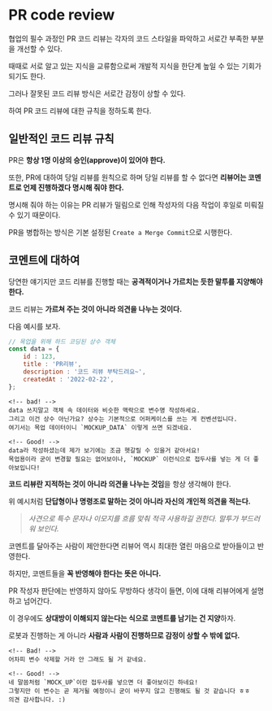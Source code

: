 # PR code review

협업의 필수 과정인 PR 코드 리뷰는 각자의 코드 스타일을 파악하고 서로간 부족한 부분을 개선할 수 있다.

때때로 서로 알고 있는 지식을 교류함으로써 개발적 지식을 한단계 높일 수 있는 기회가 되기도 한다.

그러나 잘못된 코드 리뷰 방식은 서로간 감정이 상할 수 있다.

하여 PR 코드 리뷰에 대한 규칙을 정하도록 한다.

## 일반적인 코드 리뷰 규칙

PR은 **항상 1명 이상의 승인(approve)이 있어야 한다.**

또한, PR에 대하여 당일 리뷰를 원칙으로 하며 당일 리뷰를 할 수 없다면 **리뷰어는 코멘트로 언제 진행하겠다 명시해 줘야 한다.**

명시해 줘야 하는 이유는 PR 리뷰가 밀림으로 인해 작성자의 다음 작업이 후일로 미뤄질 수 있기 때문이다.

PR을 병합하는 방식은 기본 설정된 `Create a Merge Commit`으로 시행한다.

## 코멘트에 대하여

당연한 얘기지만 코드 리뷰를 진행할 때는 **공격적이거나 가르치는 듯한 말투를 지양해야 한다.**

코드 리뷰는 **가르쳐 주는 것이 아니라 의견을 나누는 것이다.**

다음 예시를 보자.

```js
// 목업을 위해 하드 코딩된 상수 객체
const data = {
	id : 123,
	title : 'PR리뷰',
	description : '코드 리뷰 부탁드려요~',
	createdAt : '2022-02-22',
};
```

```
<!-- bad! -->
data 쓰지말고 객체 속 데이터와 비슷한 맥락으로 변수명 작성하세요.
그리고 이건 상수 아닌가요? 상수는 기본적으로 어퍼케이스를 쓰는 게 컨벤션입니다.
여기서는 목업 데이터이니 `MOCKUP_DATA` 이렇게 쓰면 되겠네요.

<!-- Good! -->
data라 작성하셨는데 제가 보기에는 조금 헷갈릴 수 있을거 같아서요!
목업용이라 굳이 변경할 필요는 없어보이나, `MOCKUP` 이런식으로 접두사를 넣는 게 더 좋아보입니다!
```

**코드 리뷰란 지적하는 것이 아니라 의견을 나누는 것임**을 항상 생각해야 한다.

위 예시처럼 **단답형이나 명령조로 말하는 것이 아니라 자신의 개인적 의견을 적는다.**

> _사견으로 특수 문자나 이모지를 흐름 맞춰 적극 사용하길 권한다. 말투가 부드러워 보인다._

코멘트를 달아주는 사람이 제안한다면 리뷰어 역시 최대한 열린 마음으로 받아들이고 반영한다.

하지만, 코멘트들을 **꼭 반영해야 한다는 뜻은 아니다.**

PR 작성자 판단에는 반영하지 않아도 무방하다 생각이 들면, 이에 대해 리뷰어에게 설명하고 넘어간다.

이 경우에도 **상대방이 이해되지 않는다는 식으로 코멘트를 남기는 건 지양**하자.

로봇과 진행하는 게 아니라 **사람과 사람이 진행하므로 감정이 상할 수 밖에 없다.**

```
<!-- Bad! -->
어차피 변수 삭제할 거라 안 그래도 될 거 같네요.

<!-- Good! -->
네 말씀처럼 `MOCK_UP`이란 접두사를 넣으면 더 좋아보이긴 하네요!
그렇지만 이 변수는 곧 제거될 예정이니 굳이 바꾸지 않고 진행해도 될 것 같습니다 ㅎㅎ
의견 감사합니다. :)
```

